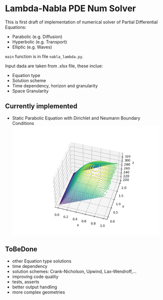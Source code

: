 # Lambda-Nabla PDE Num Solver

This is first draft of implementation of numerical solver of Partial Differential Equations:
- Parabolic (e.g. Diffusion)
- Hyperbolic (e.g. Transport)
- Elliptic (e.g. Waves)

`main` function is in file `nabla_lambda.py`.

Input dada are taken from .xlsx file, these inclue:
- Equation type
- Solution scheme
- Time dependency, horizon and granularity
- Space Granularity

## Currently implemented
- Static Parabolic Equation with Dirichlet and Neumann Boundary Conditions
![alt text](https://github.com/michal-roubalik/pdeNumSolv/blob/master/solution.png?raw=true)

## ToBeDone
- other Equation type solutions
- time dependency
- solution schemes: Crank-Nicholson, Upwind, Lax-Wendroff,...
- improving code quality
- tests, asserts
- better output handling
- more complex geometries
